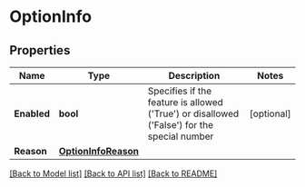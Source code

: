 # OptionInfo

## Properties
Name | Type | Description | Notes
------------ | ------------- | ------------- | -------------
**Enabled** | **bool** | Specifies if the feature is allowed (&#39;True&#39;) or disallowed (&#39;False&#39;) for the special number | [optional] 
**Reason** | [**OptionInfoReason**](OptionInfoReason.md) |  | 

[[Back to Model list]](../README.md#documentation-for-models) [[Back to API list]](../README.md#documentation-for-api-endpoints) [[Back to README]](../README.md)


